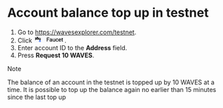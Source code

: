 # Account balance top up in testnet

1. Go to https://wavesexplorer.com/testnet.
2. Click <img src="img/faucet.png" alt="faucet" width="70"/>.
3. Enter account ID to the **Address** field.
4. Press **Request 10 WAVES**.



> [!NOTE]
> The balance of an account in the testnet is topped up by 10 WAVES at a time. It is possible to top up the balance again no earlier than 15 minutes since the last top up


